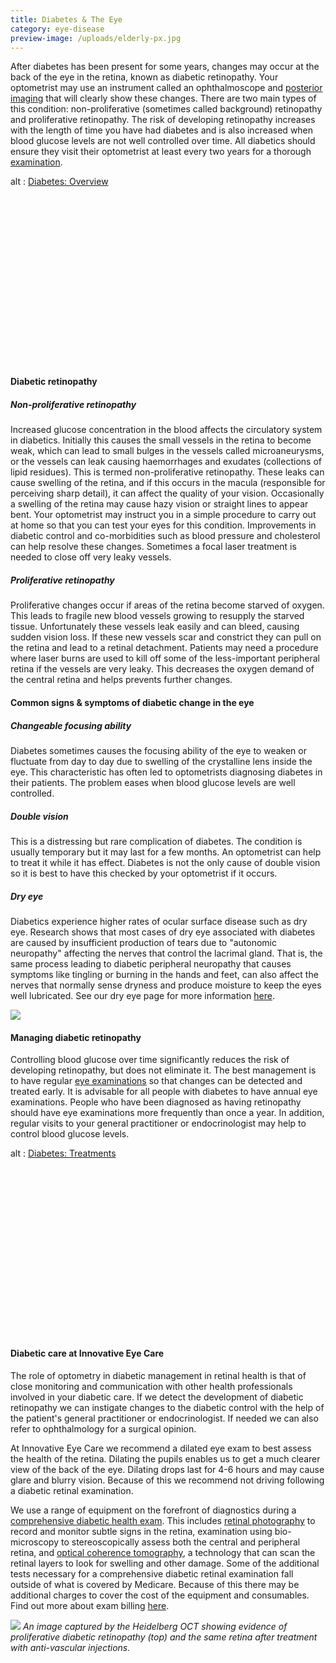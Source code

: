 ```yaml
---
title: Diabetes & The Eye
category: eye-disease
preview-image: /uploads/elderly-px.jpg
---
```

<div class="employee-heading">
<p>After diabetes has been present for some years, changes may occur at the back of the eye in the retina, known as diabetic retinopathy. Your optometrist may use an instrument called an ophthalmoscope and <a href="what-we-do/retinal-photography">posterior imaging</a> that will clearly show these changes. There are two main types of this condition: non-proliferative (sometimes called background) retinopathy and proliferative retinopathy. The risk of developing retinopathy increases with the length of time you have had diabetes and is also increased when blood glucose levels are not well controlled over time. All diabetics should ensure they visit their optometrist at least every two years for a thorough <a href="/what-we-do/eye-exam">examination</a>.</p>
</div>

<div class="myWrapper" style="position: relative; padding-bottom: 56.25%; height: 0;"><!--\\\\\[if IE]><iframe frameborder="0" type="text/html" src="https://2689-2347.captiv8online.com/animations/embed/one/d-t-t-op-t?player_width=100%&player_height=100%&site_company_language=34&autostart=false" width="100%" height="100%" style="position:absolute;top:0;left:0;width:100%;height:100%;"></iframe><!\\\\\[endif]--><!--\\\\\[if !IE]> <--><object data="https://2689-2347.captiv8online.com/animations/embed/one/d-t-t-op-t?player_width=100%&player_height=100%&site_company_language=34&autostart=false" type="text/html" width="100%" height="100%" style="position:absolute;top:0;left:0;width:100%;height:100%;">  alt : <a href="https://2689-2347.captiv8online.com/animations/embed/one/d-t-t-op-t?player_width=100%&player_height=100%&site_company_language=34&autostart=false">Diabetes: Overview</a></object><!--> <!\\\\\[endif]--></div>

<br>

#### Diabetic retinopathy

##### Non-proliferative retinopathy

Increased glucose concentration in the blood affects the circulatory system in diabetics. Initially this causes the small vessels in the retina to become weak, which can lead to small bulges in the vessels called microaneurysms, or the vessels can leak causing haemorrhages and exudates (collections of lipid residues). This is termed non-proliferative retinopathy. These leaks can cause swelling of the retina, and if this occurs in the macula (responsible for perceiving sharp detail), it can affect the quality of your vision. Occasionally a swelling of the retina may cause hazy vision or straight lines to appear bent. Your optometrist may instruct you in a simple procedure to carry out at home so that you can test your eyes for this condition. Improvements in diabetic control and co-morbidities such as blood pressure and cholesterol can help resolve these changes. Sometimes a focal laser treatment is needed to close off very leaky vessels.

##### Proliferative retinopathy

Proliferative changes occur if areas of the retina become starved of oxygen. This leads to fragile new blood vessels growing to resupply the starved tissue. Unfortunately these vessels leak easily and can bleed, causing sudden vision loss. If these new vessels scar and constrict they can pull on the retina and lead to a retinal detachment. Patients may need a procedure where laser burns are used to kill off some of the less-important peripheral retina if the vessels are very leaky. This decreases the oxygen demand of the central retina and helps prevents further changes.

#### Common signs & symptoms of diabetic change in the eye

##### Changeable focusing ability

Diabetes sometimes causes the focusing ability of the eye to weaken or fluctuate from day to day due to swelling of the crystalline lens inside the eye. This characteristic has often led to optometrists diagnosing diabetes in their patients. The problem eases when blood glucose levels are well controlled.

##### Double vision

This is a distressing but rare complication of diabetes. The condition is usually temporary but it may last for a few months. An optometrist can help to treat it while it has effect. Diabetes is not the only cause of double vision so it is best to have this checked by your optometrist if it occurs.

##### Dry eye

Diabetics experience higher rates of ocular surface disease such as dry eye. Research shows that most cases of dry eye associated with diabetes are caused by insufficient production of tears due to "autonomic neuropathy" affecting the nerves that control the lacrimal gland. That is, the same process leading to diabetic peripheral neuropathy that causes symptoms like tingling or burning in the hands and feet, can also affect the nerves that normally sense dryness and produce moisture to keep the eyes well lubricated. See our dry eye page for more information [here](/what-we-do/dry-eye-disease).

![](/uploads/diabetes.jpeg)

#### Managing diabetic retinopathy

Controlling blood glucose over time significantly reduces the risk of developing retinopathy, but does not eliminate it. The best management is to have regular [eye examinations](/what-we-do/eye-exam) so that changes can be detected and treated early. It is advisable for all people with diabetes to have annual eye examinations. People who have been diagnosed as having retinopathy should have eye examinations more frequently than once a year. In addition, regular visits to your general practitioner or endocrinologist may help to control blood glucose levels.

<div class="myWrapper" style="position: relative; padding-bottom: 56.25%; height: 0;"><!--\\\\\[if IE]><iframe frameborder="0" type="text/html" src="https://2689-2347.captiv8online.com/animations/embed/one/diab-treat?player_width=100%&player_height=100%&site_company_language=34&autostart=false" width="100%" height="100%" style="position:absolute;top:0;left:0;width:100%;height:100%;"></iframe><!\\\\\[endif]--><!--\\\\\[if !IE]> <--><object data="https://2689-2347.captiv8online.com/animations/embed/one/diab-treat?player_width=100%&player_height=100%&site_company_language=34&autostart=false" type="text/html" width="100%" height="100%" style="position:absolute;top:0;left:0;width:100%;height:100%;">  alt : <a href="https://2689-2347.captiv8online.com/animations/embed/one/diab-treat?player_width=100%&player_height=100%&site_company_language=34&autostart=false">Diabetes: Treatments</a></object><!--> <!\\\\\[endif]--></div>

<br>

#### Diabetic care at Innovative Eye Care

The role of optometry in diabetic management in retinal health is that of close monitoring and communication with other health professionals involved in your diabetic care. If we detect the development of diabetic retinopathy we can instigate changes to the diabetic control with the help of the patient's general practitioner or endocrinologist. If needed we can also refer to ophthalmology for a surgical opinion. 

At Innovative Eye Care we recommend a dilated eye exam to best assess the health of the retina. Dilating the pupils enables us to get a much clearer view of the back of the eye. Dilating drops last for 4-6 hours and may cause glare and blurry vision. Because of this we recommend not driving following a diabetic retinal examination. 

We use a range of equipment on the forefront of diagnostics during a [comprehensive diabetic health exam](/what-we-do/eye-exam). This includes [retinal photography](/what-we-do/retinal-photography) to record and monitor subtle signs in the retina, examination using bio-microscopy to stereoscopically assess both the central and peripheral retina, and [optical coherence tomography](/what-we-do/oct), a technology that can scan the retinal layers to look for swelling and other damage. Some of the additional tests necessary for a comprehensive diabetic retinal examination fall outside of what is covered by Medicare. Because of this there may be additional charges to cover the cost of the equipment and consumables. Find out more about exam billing [here](/what-we-do/exam-billing).

![](/uploads/diabetes-prp-treatment.png)
_An image captured by the Heidelberg OCT showing evidence of proliferative diabetic retinopathy (top) and the same retina after treatment with anti-vascular injections._
